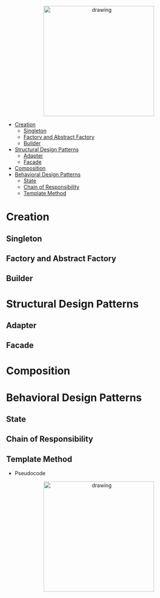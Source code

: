 <p style="text-align:center;">
<img src="https://assets.pokemon.com/assets/cms2/img/pokedex/full/133.pn" alt="drawing" width="300"/>
</p>

- [Creation](#creation)
  - [Singleton](#singleton)
  - [Factory and Abstract Factory](#factory-and-abstract-factory)
  - [Builder](#builder)
- [Structural Design Patterns](#structural-design-patterns)
  - [Adapter](#adapter)
  - [Facade](#facade)
- [Composition](#composition)
- [Behavioral Design Patterns](#behavioral-design-patterns)
  - [State](#state)
  - [Chain of Responsibility](#chain-of-responsibility)
  - [Template Method](#template-method)


# Creation 

## Singleton 


## Factory and Abstract Factory 


## Builder 



# Structural Design Patterns
## Adapter 

## Facade 

# Composition 

# Behavioral Design Patterns 


## State 


## Chain of Responsibility 

## Template Method

- Pseudocode 

<p style="text-align:center;">
<img src="https://refactoring.guru/images/patterns/diagrams/template-method/example.png?id=c0ce5cc8070925a1cd345fac6afa16b6" alt="drawing" width="300"/>
</p>